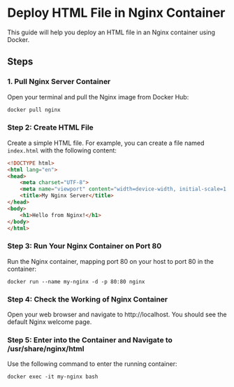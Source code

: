 # Deploy HTML File in Nginx Container

This guide will help you deploy an HTML file in an Nginx container using Docker.

## Steps

### 1. Pull Nginx Server Container

Open your terminal and pull the Nginx image from Docker Hub:
```sh
docker pull nginx
```
### Step 2: Create HTML File

Create a simple HTML file. For example, you can create a file named `index.html` with the following content:
```html
<!DOCTYPE html>
<html lang="en">
<head>
    <meta charset="UTF-8">
    <meta name="viewport" content="width=device-width, initial-scale=1.0">
    <title>My Nginx Server</title>
</head>
<body>
    <h1>Hello from Nginx!</h1>
</body>
</html>
```


### Step 3: Run Your Nginx Container on Port 80

Run the Nginx container, mapping port 80 on your host to port 80 in the container:

```
docker run --name my-nginx -d -p 80:80 nginx
```

### Step 4: Check the Working of Nginx Container

Open your web browser and navigate to http://localhost. You should see the default Nginx welcome page.

### Step 5: Enter into the Container and Navigate to /usr/share/nginx/html

Use the following command to enter the running container:

```
docker exec -it my-nginx bash
```
